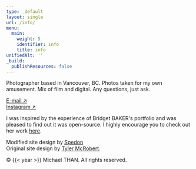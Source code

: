 ```yaml
---
type: _default
layout: single
url: /info/
menu:
  main:
    weight: 5
    identifier: info
    title: info
unifiedAlt: ''
_build:
  publishResources: false
---
```


Photographer based in Vancouver, BC. Photos taken for my own amusement. Mix of film and digital. Any questions, just ask.

[E-mail ↗](mailto:g3apples@gmail.com)<br>
[Instagram ↗](https://www.instagram.com/rnichael/)

I was inspired by the experience of Bridget BAKER's portfolio and was pleased to find out it was open-source. I highly encourage you to check out her work <u>[here](https://bridget.pictures/)</u>.

Modified site design by <u>[Spedon](https://github.com/Sped0n)</u><br>
Original site design by <u>[Tyler McRobert](https://tylermcrobert.com)</u>.

&copy; {{< year >}} Michael THAN. All rights reserved.